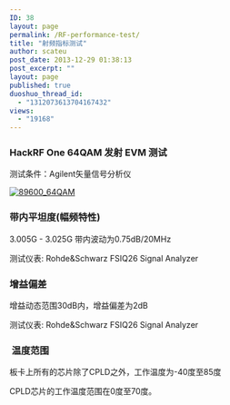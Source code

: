 ```yaml
---
ID: 38
layout: page
permalink: /RF-performance-test/
title: "射频指标测试"
author: scateu
post_date: 2013-12-29 01:38:13
post_excerpt: ""
layout: page
published: true
duoshuo_thread_id:
  - "1312073613704167432"
views:
  - "19168"
---
```

<h3>HackRF One 64QAM 发射 EVM 测试</h3>
测试条件：Agilent矢量信号分析仪

<a href="http://www.hackrf.net/wp-content/uploads/2013/12/89600_64QAM.png"><img class="alignnone size-full wp-image-239" src="http://www.hackrf.net/wp-content/uploads/2014/03/89600_64QAM.png" alt="89600_64QAM" /></a>
<h3>带内平坦度(幅频特性)</h3>
3.005G - 3.025G 带内波动为0.75dB/20MHz

测试仪表: Rohde&amp;Schwarz FSIQ26 Signal Analyzer
<h3>增益偏差</h3>
增益动态范围30dB内，增益偏差为2dB

测试仪表: Rohde&amp;Schwarz FSIQ26 Signal Analyzer
<h3> 温度范围</h3>
板卡上所有的芯片除了CPLD之外，工作温度为-40度至85度

CPLD芯片的工作温度范围在0度至70度。

&nbsp;
